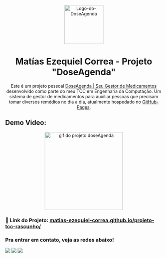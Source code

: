 <div align="center">
  <img alt="Logo-do-DoseAgenda" src="https://i.ibb.co/dgtLwbQ/file-1.png" width="125" />
</div>
<h1 align="center">
  Matías Ezequiel Correa - Projeto "DoseAgenda"
</h1>
<p align="center">
  Este é um projeto pessoal <a href="https://matias-ezequiel-correa.github.io/projeto-tcc-rascunho/" target="_blank">DoseAgenda | Seu Gestor de Medicamentos</a> desenvolvido como parte do meu TCC em Engenharia da Computação. Um sistema de gestor de medicamentos para auxiliar pessoas que precisam tomar diversos remédios no dia a dia, atualmente hospedado no <a href="https://github.com/matias-ezequiel-correa">GitHub-Pages</a>.
</p>

## Demo Video: <br>
[<p align="center"><img width="250" src="./src/design/projeto-doseAgenda-video.gif" alt="gif do projeto doseAgenda">](https://matias-ezequiel-correa.github.io/projeto-tcc-rascunho/)</p>

### 🔗 Link do Projeto: <a href="https://matias-ezequiel-correa.github.io/projeto-tcc-rascunho/" target="_blank">matias-ezequiel-correa.github.io/projeto-tcc-rascunho/</a>

### Pra entrar em contato, veja as redes abaixo!
 
<div> 
  <a href="https://instagram.com/maticorrea10" target="_blank"><img src="https://img.shields.io/badge/-Instagram-%23E4405F?style=for-the-badge&logo=instagram&logoColor=white" target="_blank"></a>
  <a href = "https://matiasecorrea19@gmail.com"><img src="https://img.shields.io/badge/-Gmail-%23333?style=for-the-badge&logo=gmail&logoColor=white" target="_blank"></a>
  <a href="https://www.linkedin.com/in/matías-ezequiel-correa" target="_blank"><img src="https://img.shields.io/badge/-LinkedIn-%230077B5?style=for-the-badge&logo=linkedin&logoColor=white" target="_blank"></a> 
</div>
